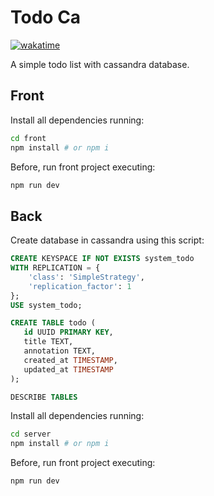 # Todo Ca

[![wakatime](https://wakatime.com/badge/user/920a7e43-2969-4212-82ff-1b375685ff58/project/0f374365-9f90-43ca-a238-26cf68bb1681.svg)](https://wakatime.com/badge/user/920a7e43-2969-4212-82ff-1b375685ff58/project/0f374365-9f90-43ca-a238-26cf68bb1681)

A simple todo list with cassandra database.

## Front

Install all dependencies running:

```sh
cd front
npm install # or npm i
```

Before, run front project executing:

```sh
npm run dev
```

## Back

Create database in cassandra using this script:

```sql
CREATE KEYSPACE IF NOT EXISTS system_todo
WITH REPLICATION = {
	'class': 'SimpleStrategy',
	'replication_factor': 1
};
USE system_todo;

CREATE TABLE todo (
   id UUID PRIMARY KEY,
   title TEXT,
   annotation TEXT,
   created_at TIMESTAMP,
   updated_at TIMESTAMP
);

DESCRIBE TABLES
```

Install all dependencies running:

```sh
cd server
npm install # or npm i
```

Before, run front project executing:

```sh
npm run dev
```
